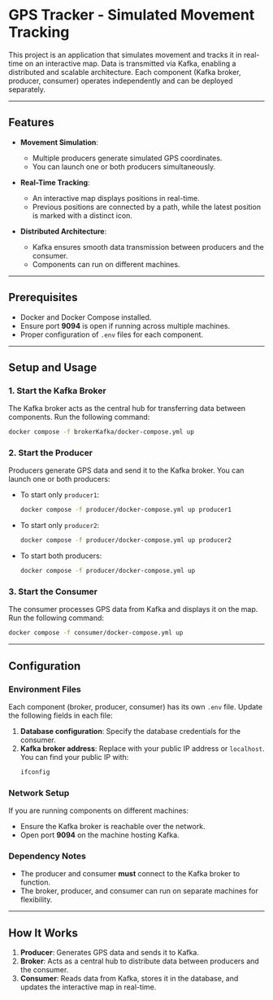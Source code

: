 # **GPS Tracker - Simulated Movement Tracking**

This project is an application that simulates movement and tracks it in real-time on an interactive map. Data is transmitted via Kafka, enabling a distributed and scalable architecture. Each component (Kafka broker, producer, consumer) operates independently and can be deployed separately.

---

## **Features**

- **Movement Simulation**:  
  - Multiple producers generate simulated GPS coordinates.  
  - You can launch one or both producers simultaneously.  

- **Real-Time Tracking**:  
  - An interactive map displays positions in real-time.  
  - Previous positions are connected by a path, while the latest position is marked with a distinct icon.  

- **Distributed Architecture**:  
  - Kafka ensures smooth data transmission between producers and the consumer.  
  - Components can run on different machines.

---

## **Prerequisites**

- Docker and Docker Compose installed.  
- Ensure port **9094** is open if running across multiple machines.  
- Proper configuration of `.env` files for each component.  

---

## **Setup and Usage**

### **1. Start the Kafka Broker**  
The Kafka broker acts as the central hub for transferring data between components. Run the following command:  
```bash
docker compose -f brokerKafka/docker-compose.yml up
```

### **2. Start the Producer**  
Producers generate GPS data and send it to the Kafka broker. You can launch one or both producers:  
- To start only `producer1`:  
  ```bash
  docker compose -f producer/docker-compose.yml up producer1
  ```  
- To start only `producer2`:  
  ```bash
  docker compose -f producer/docker-compose.yml up producer2
  ```  
- To start both producers:  
  ```bash
  docker compose -f producer/docker-compose.yml up
  ```

### **3. Start the Consumer**  
The consumer processes GPS data from Kafka and displays it on the map. Run the following command:  
```bash
docker compose -f consumer/docker-compose.yml up
```

---

## **Configuration**

### **Environment Files**  
Each component (broker, producer, consumer) has its own `.env` file. Update the following fields in each file:  
1. **Database configuration**: Specify the database credentials for the consumer.  
2. **Kafka broker address**: Replace with your public IP address or `localhost`. You can find your public IP with:  
   ```bash
   ifconfig
   ```

### **Network Setup**  
If you are running components on different machines:  
- Ensure the Kafka broker is reachable over the network.  
- Open port **9094** on the machine hosting Kafka.  

### **Dependency Notes**  
- The producer and consumer **must** connect to the Kafka broker to function.  
- The broker, producer, and consumer can run on separate machines for flexibility.  

---

## **How It Works**

1. **Producer**: Generates GPS data and sends it to Kafka.  
2. **Broker**: Acts as a central hub to distribute data between producers and the consumer.  
3. **Consumer**: Reads data from Kafka, stores it in the database, and updates the interactive map in real-time.  
